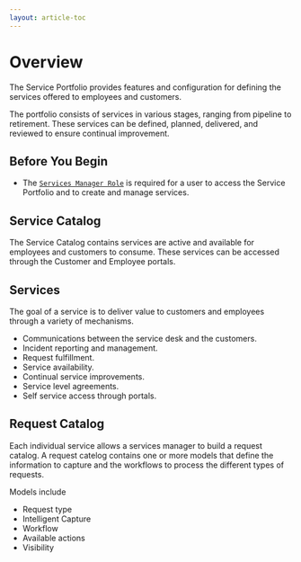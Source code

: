 ```yaml
---
layout: article-toc
---
```

# Overview
The Service Portfolio provides features and configuration for defining the services offered to employees and customers.

The portfolio consists of services in various stages, ranging from pipeline to retirement. These services can be defined, planned, delivered, and reviewed to ensure continual improvement.

## Before You Begin
* The [`Services Manager Role`](/servicemanager-config/setup/service-manager-roles#services) is required for a user to access the Service Portfolio and to create and manage services.

## Service Catalog
The Service Catalog contains services are active and available for employees and customers to consume.  These services can be accessed through the Customer and Employee portals.

## Services
The goal of a service is to deliver value to customers and employees through a variety of mechanisms.

* Communications between the service desk and the customers.
* Incident reporting and management.
* Request fulfillment.
* Service availability.
* Continual service improvements.
* Service level agreements.
* Self service access through portals.

## Request Catalog
Each individual service allows a services manager to build a request catalog.  A request catelog contains one or more models that define the information to capture and the workflows to process the different types of requests.

Models include
* Request type
* Intelligent Capture
* Workflow
* Available actions
* Visibility 
